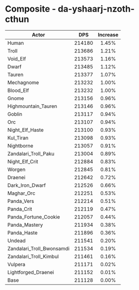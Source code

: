 # Composite - da-yshaarj-nzoth-cthun
| Actor | DPS | Increase |
|---|:---:|:---:|
|Human|214180|1.45%|
|Troll|213686|1.21%|
|Void_Elf|213573|1.16%|
|Dwarf|213485|1.12%|
|Tauren|213377|1.07%|
|Mechagnome|213232|1.00%|
|Blood_Elf|213232|1.00%|
|Gnome|213156|0.96%|
|Highmountain_Tauren|213146|0.96%|
|Goblin|213117|0.94%|
|Orc|213107|0.94%|
|Night_Elf_Haste|213100|0.93%|
|Kul_Tiran|213098|0.93%|
|Nightborne|213057|0.91%|
|Zandalari_Troll_Paku|213004|0.89%|
|Night_Elf_Crit|212884|0.83%|
|Worgen|212845|0.81%|
|Draenei|212642|0.72%|
|Dark_Iron_Dwarf|212526|0.66%|
|Maghar_Orc|212251|0.53%|
|Panda_Vers|212214|0.51%|
|Panda_Crit|212119|0.47%|
|Panda_Fortune_Cookie|212057|0.44%|
|Panda_Mastery|211934|0.38%|
|Panda_Haste|211896|0.36%|
|Undead|211541|0.20%|
|Zandalari_Troll_Bwonsamdi|211534|0.19%|
|Zandalari_Troll_Kimbul|211461|0.16%|
|Vulpera|211171|0.02%|
|Lightforged_Draenei|211152|0.01%|
|Base|211128|0.00%|
